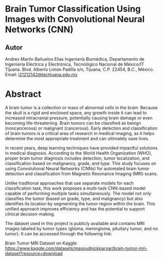 # Brain Tumor Classification Using Images with Convolutional Neural Networks (CNN)

## Autor
Andres Martin Bañuelos Elias
Ingeniería Biomédica, Departamento de Ingeniería Eléctrica y Electrónica, Tecnológico Nacional de México/IT Tijuana. Blvd. Alberto Limón Padilla s/n, Tijuana, C.P. 22454, B.C., México. Email: l21212142@tectijuana.edu.mx

# Abstract

A brain tumor is a collection or mass of abnormal cells in the brain. Because the skull is a rigid and enclosed space, any growth inside it can lead to increased intracranial pressure, potentially causing brain damage or even becoming life-threatening. Brain tumors can be classified as benign (noncancerous) or malignant (cancerous). Early detection and classification of brain tumors is a critical area of research in medical imaging, as it helps determine the most appropriate treatment and can ultimately save lives.

In recent years, deep learning techniques have provided impactful solutions in medical diagnosis. According to the World Health Organization (WHO), proper brain tumor diagnosis includes detection, tumor localization, and classification based on malignancy, grade, and type. This study focuses on using Convolutional Neural Networks (CNNs) for automated brain tumor detection and classification from Magnetic Resonance Imaging (MRI) scans.

Unlike traditional approaches that use separate models for each classification task, this work proposes a multi-task CNN-based model capable of performing multiple tasks simultaneously. The model not only classifies the tumor (based on grade, type, and malignancy) but also identifies its location by segmenting the tumor region within the brain. This unified approach improves efficiency and has the potential to support clinical decision-making.

The dataset used in this project is publicly available and contains MRI images labeled by tumor types (glioma, meningioma, pituitary tumor, and no tumor). It can be accessed through the following link:

Brain Tumor MRI Dataset on Kaggle:
https://www.kaggle.com/datasets/masoudnickparvar/brain-tumor-mri-dataset?resource=download
